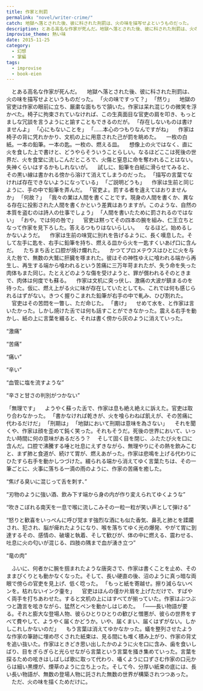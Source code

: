```yaml
---
title: 作家と刑罰
permalink: "novel/writer-crime/"
catch: 地獄へ落とされた後、彼に科された刑罰は、火の味を描写せよというものだった。
description: とある高名な作家が死んだ。地獄へ落とされた後、彼に科された刑罰は、火の味を描写せよというものだった。「火の味ですって？」「然り」地獄の官吏は作家の眼前に立ち、厳粛な面もちで頷いた。作家は呆れ混じりの微笑を浮かべた。椅子に拘束されていなければ、この生真面目な官吏の肩を叩き、もっとましな冗談を言うようにと諭すこともできるのだが。
improvise_theme: 熱い味
date: 2015-11-25
category:
  - 幻想
  - 掌編
tags:
  - improvise
  - book-eien
---
```


　とある高名な作家が死んだ。
　地獄へ落とされた後、彼に科された刑罰は、火の味を描写せよというものだった。
「火の味ですって？」
「然り」
　地獄の官吏は作家の眼前に立ち、厳粛な面もちで頷いた。作家は呆れ混じりの微笑を浮かべた。椅子に拘束されていなければ、この生真面目な官吏の肩を叩き、もっとましな冗談を言うようにと諭すこともできるのだが。
「存在しないものは書けませんよ」
「心にもないことを」
「……本心のつもりなんですがね」
　作家は椅子の背に凭れかかり、文机の上に用意された己が罰を眺めた。
　一枚の白紙。一本の鉛筆。一本の匙。一枚の、燃える皿。
　想像上の火ではなく、直に火を食した上で書けと、どうやらそういうことらしい。なるほどここは死後の世界だ、火を食堂に流しこんだところで、火傷と窒息に命を奪われることはない。失神くらいはするかもしれないが。
　試しに、鉛筆を白紙に滑らせてみると、その黒い線は書かれる傍から溶けて消えてしまうのだった。
「描写の言葉でなければ存在できないようになっている」
「ご説明どうも」
　作家は生前と同じように、手の中で鉛筆を弄んだ。
「官吏よ。罰する者を違えてはおりませんか」
「何故？」
「我々の業は人間を書くことです。現身の人間を書くか、異なる存在に投影された人間を書くかという差異はありますが。このような、自然の本質を盗むのは詩人の仕事でしょう」
「人間を書いたために罰されるのではない」
「おや。では何の咎で」
　官吏は黙ってその四本の腕を組み、仁王立ちとなって作家を見下ろした。答えるつもりはないらしい。
　なるほど。始めるしかないようだ。
　作家は生前の味覚に別れを告げるように、長く嘆息した。そして左手に匙を、右手に鉛筆を持ち、燃える皿から火を一匙すくいあげ口に含んだ。
　たちまち舌と口腔が焼け爛れた。
　かつてプロメテウスはひとに火を与えた咎で、無数の大鷲に肝臓を啄まれた。彼はその神性ゆえに喰われる端から再生し、再生する端から喰われるという苦痛に三万年苛まれたが、失う命を失った肉体もまた同じ。たとえどのような傷を受けようと、罪が償われるそのときまで、肉体は何度でも蘇る。
　作家は文机に突っ伏し、激痛の大波が鎮まるのを待った。仮に、燃え上がる火に味が存在していたとしても、これでは何も感じられるはずがない。きつく握りこまれた鉛筆が右手の中で軋み、ひび割れた。
　官吏はその苦悶を一瞥し、ただ命じた。
「書け」
　せめて水を、と作家は言いたかった。しかし焼けた舌では何も話すことができなかった。震える右手を動かし、紙の上に言葉を綴ると、それは書く傍から灰のように消えていった。

“激痛”

“苦痛”

“痛い”

“辛い”

“血管に塩を流すような”

“辛さと甘さの判別がつかない”

「無理です」
　ようやく蘇った舌で、作家は息も絶え絶えに訴えた。官吏は取り合わなかった。
「書かなければ乾きが、火を喰らわねば飢えが、その苦痛に代わるだけだ」
「刑期は」
「地獄において刑期は意味を為さない」
　それを聞くや、作家は顔を歪めて鈍く笑った。それもそうだ。死後の世界において、いったい時間に何の意味があるだろう？
　そして固く目を閉じ、ふたたび火を口に含んだ。口腔で沸騰する唾と吐息にえずきながら、無理やりにその熱を飲みこむと、まず肺と食道が、続けて胃が、燃えあがった。作家は悲鳴を上げる代わりにひたすら右手を動かしつづけた。綴られる端から消えてゆく言葉たちは、その一筆ごとに、火事に落ちる一滴の雨のように、作家の苦痛を癒した。

“焦げる臭いに混じって舌を刺す、”

“刃物のように強い酒、飲み下す端から身の内が作り変えられてゆくような”

“吹きこぼれる南天を一息で喉に流しこみその一粒一粒が笑い声として弾ける”

“怒りと歓喜をいっぺんに呼び覚ます強烈な酒にも似た香気、鼻孔と肺とを蹂躙され、犯され、脳が痺れたようになり、喉を落ちてゆく光の爆発、やがて胃に到達するその、感情の、破壊と執着、そして歓びが、体の中に燃える、震わせる、吐息に火の匂いが混じる、四肢の隅まで血が湧き立つ”

“竜の肉”

　ふいに、何者かに腕を掴まれたような唐突さで、作家は書くことを止め、そのままぴくりとも動かなくなった。そして、長い硬直の後、沼のように真っ暗な両眼で傍らの官吏を見上げ、低く唸った。
「もっと紙を寄越せ。擦り減らないペンを。枯れないインク壷を」
　官吏はほんの僅か片眉を上げただけで、すばやく両手を打ちあわせた。すると文机の上にはすべてが揃っていた。作家はぶつぶつと譫言を呟きながら、猛然とペンを動かしはじめた。
「――長い物語が要る。それと膨大な登場人物、彼らひとりひとりの歓びと憎悪が、彼らの世界をすべて費やして、ようやく届くかどうか。いや、届くまい、届くはずがない。しかしこれしかないのだ」
　もう言葉は消えてゆかなかった。蟻を整列させたような作家の筆跡に埋め尽くされた紙束は、見る間にも堆く積み上がり、作家の背丈を追い抜いた。作家はときどき思い出したかのように火を口に含み、歯を食いしばり、目をぎらぎらと光らせながら言葉という言葉を掻き集めていった。言葉を探るための呟きはしばしば歌に取って代わり、囁くように口ずさむ作家の口元からは細い黒煙が、煙草のように立ち上った。そして今、分厚い紙束の底には、長い長い物語が、無数の登場人物に託された無数の世界が構築されつつあった。
　ただ、火の味を描くためだけに。